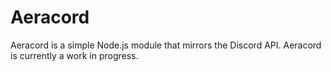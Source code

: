 # Aeracord

Aeracord is a simple Node.js module that mirrors the Discord API. Aeracord is currently a work in progress.